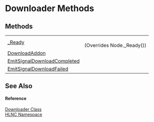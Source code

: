 # Downloader Methods




## Methods
<table>
<tr>
<td><a href="M_HLNC_Downloader__Ready">_Ready</a></td>
<td><br />(Overrides Node._Ready())</td></tr>
<tr>
<td><a href="M_HLNC_Downloader_DownloadAddon">DownloadAddon</a></td>
<td> </td></tr>
<tr>
<td><a href="M_HLNC_Downloader_EmitSignalDownloadCompleted">EmitSignalDownloadCompleted</a></td>
<td> </td></tr>
<tr>
<td><a href="M_HLNC_Downloader_EmitSignalDownloadFailed">EmitSignalDownloadFailed</a></td>
<td> </td></tr>
</table>

## See Also


#### Reference
<a href="T_HLNC_Downloader">Downloader Class</a>  
<a href="N_HLNC">HLNC Namespace</a>  
